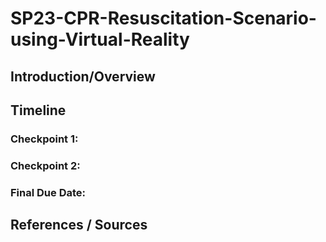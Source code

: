 # SP23-CPR-Resuscitation-Scenario-using-Virtual-Reality

## Introduction/Overview

## Timeline

### Checkpoint 1:

### Checkpoint 2:

### Final Due Date: 

## References / Sources
